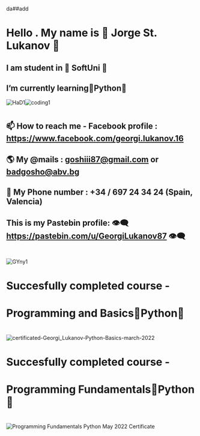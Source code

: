 da##add
#   Hello . My name is 👋 Jorge St. Lukanov 👋
##  I am student in 🚀 SoftUni 🚀
##  I’m currently learning🐍Python🐍
![HaD1](https://user-images.githubusercontent.com/102332504/182835032-07c17a9e-03e0-49a6-8165-39d4b0fccec7.gif)![coding1](https://user-images.githubusercontent.com/102332504/182835740-4d810708-b898-45af-aa18-6e0cf6d4a811.gif)
#
## 📫 How to reach me - Facebook profile : https://www.facebook.com/georgi.lukanov.16
## 🌎 My @mails :  goshiii87@gmail.com  or  badgosho@abv.bg
## 💭 My Phone number : +34 / 697 24 34 24 (Spain, Valencia)
## This is my Pastebin profile: 👁️‍🗨️ https://pastebin.com/u/GeorgiLukanov87 👁️‍🗨️
#
![GYny1](https://user-images.githubusercontent.com/102332504/182836048-8d21c5cf-c5a3-43c1-bc2a-1895d3c73cd6.gif)
#
# Succesfully completed course -
# Programming and Basics🐍Python🐍
#
![certificated-Georgi_Lukanov-Python-Basics-march-2022](https://user-images.githubusercontent.com/102332504/182883289-4bb2ba16-75b4-4a24-b627-a742b5f8fa77.jpg)
#
# Succesfully completed course - 
# Programming Fundamentals🐍Python🐍
#
![Programming Fundamentals Python May 2022 Certificate](https://user-images.githubusercontent.com/102332504/183717536-9fbd1ca3-b774-429e-bf81-27b94c77a2ff.jpeg)

